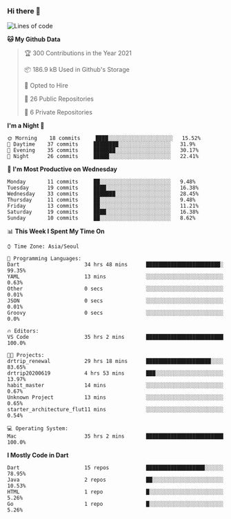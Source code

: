 ### Hi there 👋

<!--
**ska2519/ska2519** is a ✨ _special_ ✨ repository because its `README.md` (this file) appears on your GitHub profile.

Here are some ideas to get you started:

- 🔭 I’m currently working on ...
- 🌱 I’m currently learning ...
- 👯 I’m looking to collaborate on ...
- 🤔 I’m looking for help with ...
- 💬 Ask me about ...
- 📫 How to reach me: ...
- 😄 Pronouns: ...
- ⚡ Fun fact: ...
-->

<!--START_SECTION:waka-->
![Lines of code](https://img.shields.io/badge/From%20Hello%20World%20I%27ve%20Written-428283%20lines%20of%20code-blue)

**🐱 My Github Data** 

> 🏆 300 Contributions in the Year 2021
 > 
> 📦 186.9 kB Used in Github's Storage 
 > 
> 💼 Opted to Hire
 > 
> 📜 26 Public Repositories 
 > 
> 🔑 6 Private Repositories  
 > 
**I'm a Night 🦉** 

```text
🌞 Morning    18 commits     ████░░░░░░░░░░░░░░░░░░░░░   15.52% 
🌆 Daytime    37 commits     ████████░░░░░░░░░░░░░░░░░   31.9% 
🌃 Evening    35 commits     ███████░░░░░░░░░░░░░░░░░░   30.17% 
🌙 Night      26 commits     █████░░░░░░░░░░░░░░░░░░░░   22.41%

```
📅 **I'm Most Productive on Wednesday** 

```text
Monday       11 commits     ██░░░░░░░░░░░░░░░░░░░░░░░   9.48% 
Tuesday      19 commits     ████░░░░░░░░░░░░░░░░░░░░░   16.38% 
Wednesday    33 commits     ███████░░░░░░░░░░░░░░░░░░   28.45% 
Thursday     11 commits     ██░░░░░░░░░░░░░░░░░░░░░░░   9.48% 
Friday       13 commits     ██░░░░░░░░░░░░░░░░░░░░░░░   11.21% 
Saturday     19 commits     ████░░░░░░░░░░░░░░░░░░░░░   16.38% 
Sunday       10 commits     ██░░░░░░░░░░░░░░░░░░░░░░░   8.62%

```


📊 **This Week I Spent My Time On** 

```text
⌚︎ Time Zone: Asia/Seoul

💬 Programming Languages: 
Dart                     34 hrs 48 mins      ████████████████████████░   99.35% 
YAML                     13 mins             ░░░░░░░░░░░░░░░░░░░░░░░░░   0.63% 
Other                    0 secs              ░░░░░░░░░░░░░░░░░░░░░░░░░   0.01% 
JSON                     0 secs              ░░░░░░░░░░░░░░░░░░░░░░░░░   0.01% 
Groovy                   0 secs              ░░░░░░░░░░░░░░░░░░░░░░░░░   0.0%

🔥 Editors: 
VS Code                  35 hrs 2 mins       █████████████████████████   100.0%

🐱‍💻 Projects: 
drtrip_renewal           29 hrs 18 mins      █████████████████████░░░░   83.65% 
drtrip20200619           4 hrs 53 mins       ███░░░░░░░░░░░░░░░░░░░░░░   13.97% 
habit_master             14 mins             ░░░░░░░░░░░░░░░░░░░░░░░░░   0.67% 
Unknown Project          13 mins             ░░░░░░░░░░░░░░░░░░░░░░░░░   0.65% 
starter_architecture_flut11 mins             ░░░░░░░░░░░░░░░░░░░░░░░░░   0.54%

💻 Operating System: 
Mac                      35 hrs 2 mins       █████████████████████████   100.0%

```

**I Mostly Code in Dart** 

```text
Dart                     15 repos            ███████████████████░░░░░░   78.95% 
Java                     2 repos             ██░░░░░░░░░░░░░░░░░░░░░░░   10.53% 
HTML                     1 repo              █░░░░░░░░░░░░░░░░░░░░░░░░   5.26% 
Go                       1 repo              █░░░░░░░░░░░░░░░░░░░░░░░░   5.26%

```



<!--END_SECTION:waka-->


